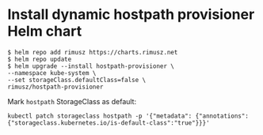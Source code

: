 # Install dynamic hostpath provisioner Helm chart

```
$ helm repo add rimusz https://charts.rimusz.net
$ helm repo update
$ helm upgrade --install hostpath-provisioner \
--namespace kube-system \
--set storageClass.defaultClass=false \
rimusz/hostpath-provisioner

```

Mark ```hostpath``` StorageClass as default:
```
kubectl patch storageclass hostpath -p '{"metadata": {"annotations":{"storageclass.kubernetes.io/is-default-class":"true"}}}'
```
